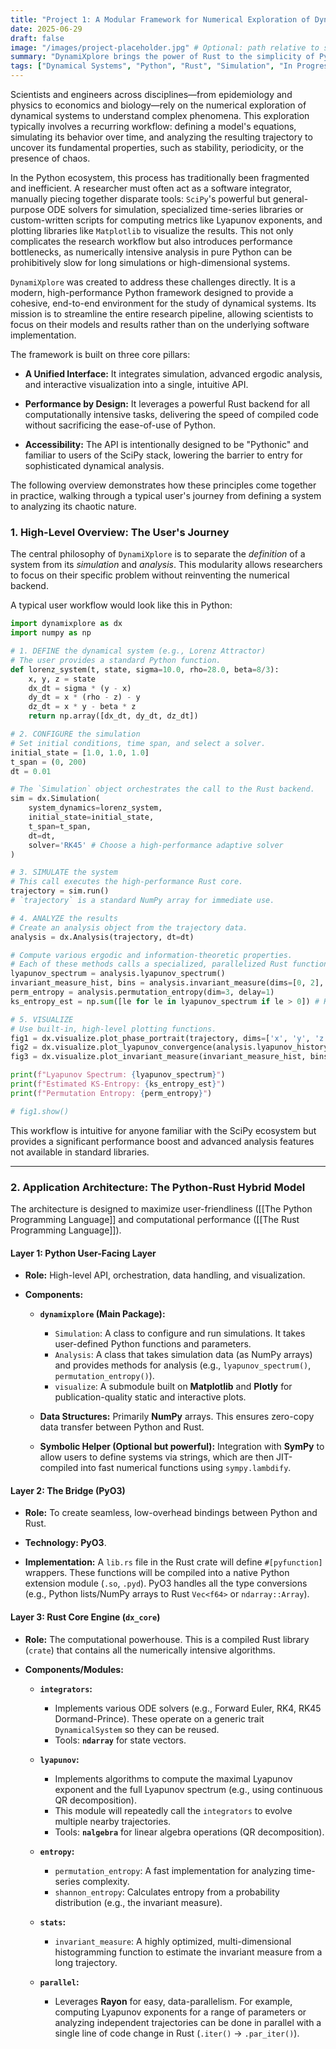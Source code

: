 ```yaml
---
title: "Project 1: A Modular Framework for Numerical Exploration of Dynamical Systems (DynamiXplore)"
date: 2025-06-29
draft: false
image: "/images/project-placeholder.jpg" # Optional: path relative to static folder e.g. static/images/project-placeholder.jpg
summary: "DynamiXplore brings the power of Rust to the simplicity of Python for complex systems analysis."
tags: ["Dynamical Systems", "Python", "Rust", "Simulation", "In Progress"]
---
```


Scientists and engineers across disciplines—from epidemiology and physics to economics and biology—rely on the numerical exploration of dynamical systems to understand complex phenomena. This exploration typically involves a recurring workflow: defining a model's equations, simulating its behavior over time, and analyzing the resulting trajectory to uncover its fundamental properties, such as stability, periodicity, or the presence of chaos.

In the Python ecosystem, this process has traditionally been fragmented and inefficient. A researcher must often act as a software integrator, manually piecing together disparate tools: `SciPy`'s powerful but general-purpose ODE solvers for simulation, specialized time-series libraries or custom-written scripts for computing metrics like Lyapunov exponents, and plotting libraries like `Matplotlib` to visualize the results. This not only complicates the research workflow but also introduces performance bottlenecks, as numerically intensive analysis in pure Python can be prohibitively slow for long simulations or high-dimensional systems.

`DynamiXplore` was created to address these challenges directly. It is a modern, high-performance Python framework designed to provide a cohesive, end-to-end environment for the study of dynamical systems. Its mission is to streamline the entire research pipeline, allowing scientists to focus on their models and results rather than on the underlying software implementation.

The framework is built on three core pillars:

- **A Unified Interface:** It integrates simulation, advanced ergodic analysis, and interactive visualization into a single, intuitive API.

- **Performance by Design:** It leverages a powerful Rust backend for all computationally intensive tasks, delivering the speed of compiled code without sacrificing the ease-of-use of Python.

- **Accessibility:** The API is intentionally designed to be "Pythonic" and familiar to users of the SciPy stack, lowering the barrier to entry for sophisticated dynamical analysis.

The following overview demonstrates how these principles come together in practice, walking through a typical user's journey from defining a system to analyzing its chaotic nature.

### **1. High-Level Overview: The User's Journey**

The central philosophy of `DynamiXplore` is to separate the _definition_ of a system from its _simulation_ and _analysis_. This modularity allows researchers to focus on their specific problem without reinventing the numerical backend.

A typical user workflow would look like this in Python:

```python
import dynamixplore as dx
import numpy as np

# 1. DEFINE the dynamical system (e.g., Lorenz Attractor)
# The user provides a standard Python function.
def lorenz_system(t, state, sigma=10.0, rho=28.0, beta=8/3):
    x, y, z = state
    dx_dt = sigma * (y - x)
    dy_dt = x * (rho - z) - y
    dz_dt = x * y - beta * z
    return np.array([dx_dt, dy_dt, dz_dt])

# 2. CONFIGURE the simulation
# Set initial conditions, time span, and select a solver.
initial_state = [1.0, 1.0, 1.0]
t_span = (0, 200)
dt = 0.01

# The `Simulation` object orchestrates the call to the Rust backend.
sim = dx.Simulation(
    system_dynamics=lorenz_system,
    initial_state=initial_state,
    t_span=t_span,
    dt=dt,
    solver='RK45' # Choose a high-performance adaptive solver
)

# 3. SIMULATE the system
# This call executes the high-performance Rust core.
trajectory = sim.run()
# `trajectory` is a standard NumPy array for immediate use.

# 4. ANALYZE the results
# Create an analysis object from the trajectory data.
analysis = dx.Analysis(trajectory, dt=dt)

# Compute various ergodic and information-theoretic properties.
# Each of these methods calls a specialized, parallelized Rust function.
lyapunov_spectrum = analysis.lyapunov_spectrum()
invariant_measure_hist, bins = analysis.invariant_measure(dims=[0, 2], bins=100)
perm_entropy = analysis.permutation_entropy(dim=3, delay=1)
ks_entropy_est = np.sum([le for le in lyapunov_spectrum if le > 0]) # Kaplan-Yorke conjecture

# 5. VISUALIZE
# Use built-in, high-level plotting functions.
fig1 = dx.visualize.plot_phase_portrait(trajectory, dims=['x', 'y', 'z'])
fig2 = dx.visualize.plot_lyapunov_convergence(analysis.lyapunov_history)
fig3 = dx.visualize.plot_invariant_measure(invariant_measure_hist, bins)

print(f"Lyapunov Spectrum: {lyapunov_spectrum}")
print(f"Estimated KS-Entropy: {ks_entropy_est}")
print(f"Permutation Entropy: {perm_entropy}")

# fig1.show()
```

This workflow is intuitive for anyone familiar with the SciPy ecosystem but provides a significant performance boost and advanced analysis features not available in standard libraries.

---

### **2. Application Architecture: The Python-Rust Hybrid Model**

The architecture is designed to maximize user-friendliness ([[The Python Programming Language]] and computational performance ([[The Rust Programming Language]]).

#### **Layer 1: Python User-Facing Layer**

- **Role:** High-level API, orchestration, data handling, and visualization.

- **Components:**
    - **`dynamixplore` (Main Package):**
        - `Simulation`: A class to configure and run simulations. It takes user-defined Python functions and parameters.
        - `Analysis`: A class that takes simulation data (as NumPy arrays) and provides methods for analysis (e.g., `lyapunov_spectrum()`, `permutation_entropy()`).
        - `visualize`: A submodule built on **Matplotlib** and **Plotly** for publication-quality static and interactive plots.

    - **Data Structures:** Primarily **NumPy** arrays. This ensures zero-copy data transfer between Python and Rust.

    - **Symbolic Helper (Optional but powerful):** Integration with **SymPy** to allow users to define systems via strings, which are then JIT-compiled into fast numerical functions using `sympy.lambdify`.

#### **Layer 2: The Bridge (PyO3)**

- **Role:** To create seamless, low-overhead bindings between Python and Rust.

- **Technology: PyO3**.

- **Implementation:** A `lib.rs` file in the Rust crate will define `#[pyfunction]` wrappers. These functions will be compiled into a native Python extension module (`.so`, `.pyd`). PyO3 handles all the type conversions (e.g., Python lists/NumPy arrays to Rust `Vec<f64>` or `ndarray::Array`).

#### **Layer 3: Rust Core Engine (`dx_core`)**

- **Role:** The computational powerhouse. This is a compiled Rust library (`crate`) that contains all the numerically intensive algorithms.

- **Components/Modules:**
    - **`integrators`:**
        - Implements various ODE solvers (e.g., Forward Euler, RK4, RK45 Dormand-Prince). These operate on a generic trait `DynamicalSystem` so they can be reused.
        - Tools: **`ndarray`** for state vectors.

    - **`lyapunov`:**
        - Implements algorithms to compute the maximal Lyapunov exponent and the full Lyapunov spectrum (e.g., using continuous QR decomposition).
        - This module will repeatedly call the `integrators` to evolve multiple nearby trajectories.
        - Tools: **`nalgebra`** for linear algebra operations (QR decomposition).

    - **`entropy`:**
        - `permutation_entropy`: A fast implementation for analyzing time-series complexity.
        - `shannon_entropy`: Calculates entropy from a probability distribution (e.g., the invariant measure).

    - **`stats`:**
        - `invariant_measure`: A highly optimized, multi-dimensional histogramming function to estimate the invariant measure from a long trajectory.

    - **`parallel`:**
        - Leverages **Rayon** for easy, data-parallelism. For example, computing Lyapunov exponents for a range of parameters or analyzing independent trajectories can be done in parallel with a single line of code change in Rust (`.iter()` -> `.par_iter()`).
